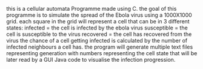 this is a cellular automata Programme made using C.
the goal of this programme is to simulate the spread of the Ebola virus using a 1000X1000 grid.
each square in the grid will represent a cell that can be in 3 different states:
infected = the cell is infected by the ebola virus 
susceptible = the cell is susceptible to the virus
recovered = the cell has recovered from the virus
the chance of a cell getting infected is calculated by the number of infected neighbours a cell has.
the program will generate multiple text files representing generation with numbers representing the cell state that will be later read by a GUI Java code to visualise the infection progression.